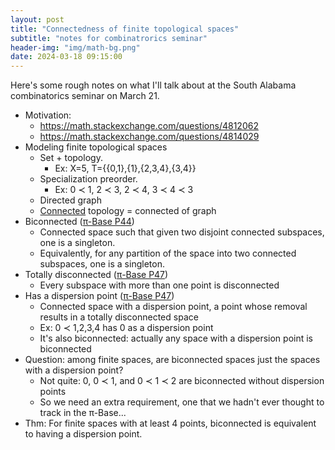 ```yaml
---
layout: post
title: "Connectedness of finite topological spaces"
subtitle: "notes for combinatrorics seminar"
header-img: "img/math-bg.png"
date: 2024-03-18 09:15:00
---
```


Here's some rough notes on what I'll talk about at the
South Alabama combinatorics seminar on March 21.

- Motivation:
    - <https://math.stackexchange.com/questions/4812062>
    - <https://math.stackexchange.com/questions/4814029>
- Modeling finite topological spaces
    - Set + topology.
        - Ex: X=5, T={{0,1},{1},{2,3,4},{3,4}}
    - Specialization preorder.
        - Ex: 0 ≺ 1, 2 ≺ 3, 2 ≺ 4, 3 ≺ 4 ≺ 3
    - Directed graph
    - [Connected](https://topology.pi-base.org/properties/P36/) 
      topology = connected of graph
- Biconnected ([π-Base P44](https://topology.pi-base.org/properties/P44/))
    - Connected space such that given two disjoint connected subspaces, 
      one is a singleton.
    - Equivalently, for any partition of the space into two connected
      subspaces, one is a singleton.
- Totally disconnected ([π-Base P47](https://topology.pi-base.org/properties/P47/))
    - Every subspace with more than one point is disconnected
- Has a dispersion point ([π-Base P47](https://topology.pi-base.org/properties/P47/))
    - Connected space with a dispersion point, a point whose removal
      results in a totally disconnected space
    - Ex: 0 ≺ 1,2,3,4 has 0 as a dispersion point
    - It's also biconnected: actually any space with a dispersion point
      is biconnected
- Question: among finite spaces, are biconnected spaces just the
  spaces with a dispersion point?
    - Not quite: 0, 0 ≺ 1, and 0 ≺ 1 ≺ 2 are biconnected without
      dispersion points
    - So we need an extra requirement, one that we hadn't ever thought
      to track in the π-Base...
- Thm: For finite spaces with at least 4 points, biconnected is equivalent
  to having a dispersion point.



